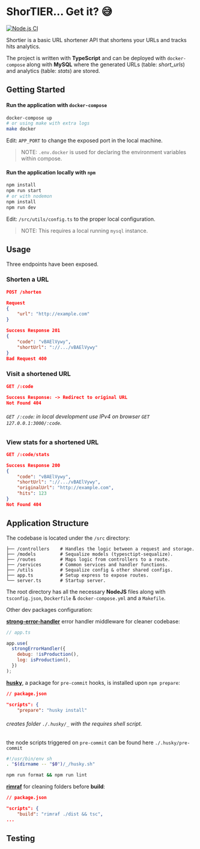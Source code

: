 # ShorTIER... Get it? 😅
[![Node.js CI](https://github.com/akidrizi/shortier-url/actions/workflows/node.yml/badge.svg?branch=main)](https://github.com/akidrizi/shortier-url/actions/workflows/node.yml)

Shortier is a basic URL shortener API that shortens your URLs and tracks hits analytics.

The project is written with **TypeScript** and can be deployed with `docker-compose` along with **MySQL**
where the generated URLs (table: _short_urls_) and analytics (table: _stats_) are stored.

## Getting Started

#### Run the application with `docker-compose`

~~~bash
docker-compose up
# or using make with extra logs
make docker
~~~

Edit: `APP_PORT` to change the exposed port in the local machine.

> NOTE: `.env.docker` is used for declaring the environment variables within compose.

#### Run the application locally with `npm`

~~~bash
npm install
npm run start
# or with nodemon
npm install
npm run dev
~~~

Edit: `/src/utils/config.ts` to the proper local configuration.

> NOTE: This requires a local running `mysql` instance.

## Usage

Three endpoints have been exposed.

### Shorten a URL
```JSON
POST /shorten

Request
{
    "url": "http://example.com"
}

Success Response 201
{
    "code": "vBAElVywy",
    "shortUrl": "://.../vBAElVywy"
}
Bad Request 400
```

### Visit a shortened URL
```JSON
GET /:code

Success Response: -> Redirect to original URL
Not Found 404
```
###### `GET /:code`: in local development use IPv4 on browser `GET 127.0.0.1:3000/:code`.

### View stats for a shortened URL
```JSON
GET /:code/stats

Success Response 200
{
    "code": "vBAElVywy",
    "shortUrl": "://.../vBAElVywy",
    "originalUrl": "http://example.com",
    "hits": 123
}
Not Found 404
```

## Application Structure

The codebase is located under the `/src` directory:

    ├── /controllers    # Handles the logic between a request and storage.
    ├── /models         # Sequalize models (typesctipt-sequalize).
    ├── /routes         # Maps logic from controllers to a route.
    ├── /services       # Common services and handler functions.
    ├── /utils          # Sequalize config & other shared configs.
    ├── app.ts          # Setup express to expose routes.
    └── server.ts       # Startup server.

The root directory has all the necessary **NodeJS** files along with `tsconfig.json`, `Dockerfile` & `docker-compose.yml`
and a `Makefile`.

Other dev packages configuration:

**[strong-error-handler](https://www.npmjs.com/package/strong-error-handler)** error handler middleware for cleaner codebase:
```javascript
// app.ts

app.use(
  strongErrorHandler({
    debug: !isProduction(),
    log: isProduction(),
  })
);
```

**[husky](https://www.npmjs.com/package/husky)**, a package for `pre-commit` hooks, is installed upon `npm prepare`:
```json
// package.json

"scripts": {
    "prepare": "husky install"
```
###### creates folder `./.husky/_` with the requires shell script.
the node scripts triggered on `pre-commit` can be found here `./.husky/pre-commit`
```bash
#!/usr/bin/env sh
. "$(dirname -- "$0")/_/husky.sh"

npm run format && npm run lint
```
**[rimraf](https://www.npmjs.com/package/rimraf)** for cleaning folders before **build**:
```json
// package.json

"scripts": {
    "build": "rimraf ./dist && tsc",
...
```

## Testing
